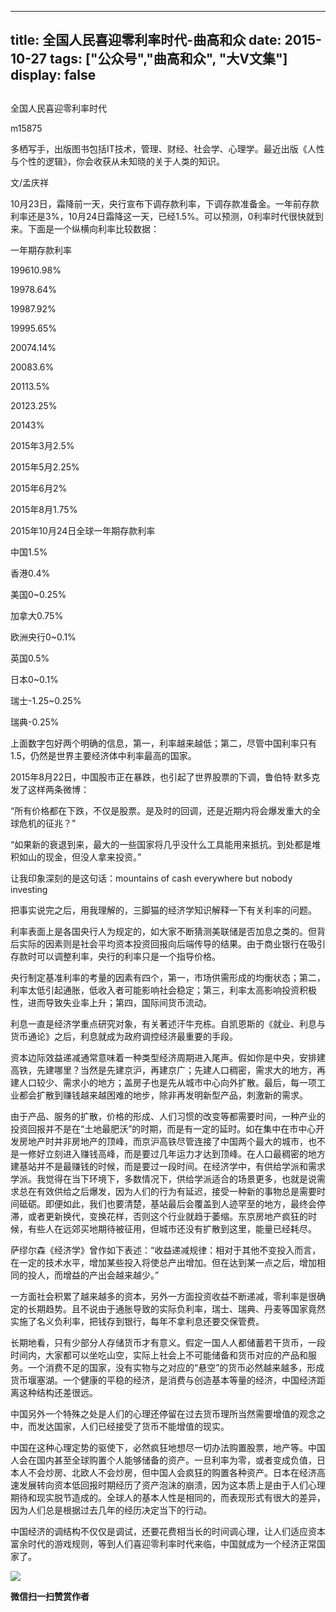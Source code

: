 
---
title:   全国人民喜迎零利率时代-曲高和众
date: 2015-10-27
tags: ["公众号","曲高和众", "大V文集"]
display: false
---


## 



全国人民喜迎零利率时代




m15875




多栖写手，出版图书包括IT技术，管理、财经、社会学、心理学。最近出版《人性与个性的逻辑》，你会收获从未知晓的关于人类的知识。


文/孟庆祥



10月23日，霜降前一天，央行宣布下调存款利率，下调存款准备金。一年前存款利率还是3%，10月24日霜降这一天，已经1.5%。可以预测，0利率时代很快就到来。下面是一个纵横向利率比较数据：



一年期存款利率

199610.98%

19978.64%

19987.92%

19995.65%

20074.14%

20083.6%

20113.5%

20123.25%

20143%

2015年3月2.5%

2015年5月2.25%

2015年6月2%

2015年8月1.75%



2015年10月24日全球一年期存款利率

中国1.5%

香港0.4%

美国0~0.25%

加拿大0.75%

欧洲央行0~0.1%

英国0.5%

日本0~0.1%

瑞士-1.25~0.25%

瑞典-0.25%



上面数字包好两个明确的信息，第一，利率越来越低；第二，尽管中国利率只有1.5，仍然是世界主要经济体中利率最高的国家。



2015年8月22日，中国股市正在暴跌，也引起了世界股票的下调，鲁伯特·默多克发了这样两条微博：



“所有价格都在下跌，不仅是股票。是及时的回调，还是近期内将会爆发重大的全球危机的征兆？”



“如果新的衰退到来，最大的一些国家将几乎没什么工具能用来抵抗。到处都是堆积如山的现金，但没人拿来投资。”



让我印象深刻的是这句话：mountains of cash everywhere but nobody investing



把事实说完之后，用我理解的，三脚猫的经济学知识解释一下有关利率的问题。



利率表面上是各国央行人为规定的，如大家不断猜测美联储是否加息之类的。但背后实际的因素则是社会平均资本投资回报向后端传导的结果。由于商业银行在吸引存款时可以调整利率，央行的利率只是一个指导价格。



央行制定基准利率的考量的因素有四个，第一，市场供需形成的均衡状态；第二，利率太低引起通胀，低收入者可能影响社会稳定；第三，利率太高影响投资积极性，进而导致失业率上升；第四，国际间货币流动。



利息一直是经济学重点研究对象，有关著述汗牛充栋。自凯恩斯的《就业、利息与货币通论》之后，利息就成为政府调控经济最重要的手段。



资本边际效益递减通常意味着一种类型经济周期进入尾声。假如你是中央，安排建高铁，先建哪里？当然是先建京沪，再建京广；先建人口稠密，需求大的地方，再建人口较少、需求小的地方；盖房子也是先从城市中心向外扩散。最后，每一项工业都会扩散到赚钱越来越困难的地步，除非再发明新型产品，刺激新的需求。



由于产品、服务的扩散，价格的形成、人们习惯的改变等都需要时间，一种产业的投资回报并不是在“土地最肥沃”的时期，而是有一定的延时。如在集中在市中心开发房地产时并非房地产的顶峰，而京沪高铁尽管连接了中国两个最大的城市，也不是一修好立刻进入赚钱高峰，而是要过几年运力才达到顶峰。在人口最稠密的地方建基站并不是最赚钱的时候，而是要过一段时间。在经济学中，有供给学派和需求学派。我觉得在当下环境下，多数情况下，供给学派适合的场景更多，也就是说需求总在有效供给之后爆发，因为人们的行为有延迟，接受一种新的事物总是需要时间砥砺。即便如此，我们也要清楚，基站最后会覆盖到人迹罕至的地方，最终会停滞，或者更新换代，变换花样，否则这个行业就趋于萎缩。东京房地产疯狂的时候，有些人在远郊买地期待被征用，但城市还没有扩散到这里，能量已经耗尽。



萨缪尔森《经济学》曾作如下表述：“收益递减规律：相对于其他不变投入而言，在一定的技术水平，增加某些投入将使总产出增加。但在达到某一点之后，增加相同的投人，而增益的产出会越来越少。”



一方面社会积累了越来越多的资本，另外一方面投资收益不断递减，零利率是很确定的长期趋势。且不说由于通胀导致的实际负利率，瑞士、瑞典、丹麦等国家竟然实施了名义负利率，把钱存到银行，每年不拿利息还要交保管费。



长期地看，只有少部分人存储货币才有意义。假定一国人人都储蓄若干货币，一段时间内，大家都可以坐吃山空，实际上社会上不可能储备和货币对应的产品和服务。一个消费不足的国家，没有实物与之对应的“悬空”的货币必然越来越多，形成货币堰塞湖。一个健康的平稳的经济，是消费与创造基本等量的经济，中国经济距离这种结构还差很远。



中国另外一个特殊之处是人们的心理还停留在过去货币理所当然需要增值的观念之中，而发达国家，人们已经接受了货币不能增值的现实。



中国在这种心理定势的驱使下，必然疯狂地想尽一切办法购置股票，地产等。中国人会在国内甚至全球购置个人能够储备的资产。一旦利率为零，或者变成负值，日本人不会炒房、北欧人不会炒房，但中国人会疯狂的购置各种资产。日本在经济高速发展转向资本低回报时期经历了资产泡沫的崩溃，因为这本质上是由于人们心理期待和现实脱节造成的。全球人的基本人性是相同的，而表现形式有很大的差异，因为人们总是根据过去几年的经历决定当下的行动。



中国经济的调结构不仅仅是调试，还要花费相当长的时间调心理，让人们适应资本富余时代的游戏规则，等到人们喜迎零利率时代来临，中国就成为一个经济正常国家了。



<img data-s="300,640" data-type="jpeg" src="http://mmbiz.qpic.cn/mmbiz/fxGMiaL5Zj1gAtMBdoRAfrkfBNF0WEAG9elY136EMERA8zleoqyibsc68mLpoiagDqkzcRhEo0psRuCqoQbcWg52w/0?wx_fmt=jpeg" data-ratio="1" data-w="430"/>


**微信扫一扫赞赏作者**













